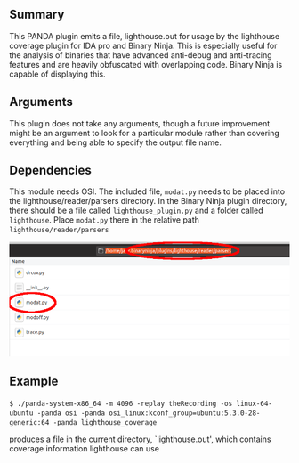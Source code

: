 Summary
-------

This PANDA plugin emits a file, lighthouse.out for usage by the lighthouse coverage plugin for IDA pro and Binary Ninja. This is especially useful for the analysis of binaries that have advanced anti-debug and anti-tracing features and are heavily obfuscated with overlapping code. Binary Ninja is capable of displaying this.


Arguments
---------

This plugin does not take any arguments, though a future improvement might be an argument to look for a particular module rather than covering everything and being able to specify the output file name.

Dependencies
------------

This module needs OSI.
The included file, `modat.py` needs to be placed into the lighthouse/reader/parsers directory. In the Binary Ninja plugin directory, there should be a file called `lighthouse_plugin.py` and a folder called `lighthouse`. Place `modat.py` there in the relative path `lighthouse/reader/parsers`

![Binary Ninja installation](doc_pics/install_to_lighthouse.png)

Example
-------

```$ ./panda-system-x86_64 -m 4096 -replay theRecording -os linux-64-ubuntu -panda osi -panda osi_linux:kconf_group=ubuntu:5.3.0-28-generic:64 -panda lighthouse_coverage```

produces a file in the current directory, `lighthouse.out', which contains coverage information lighthouse can use




